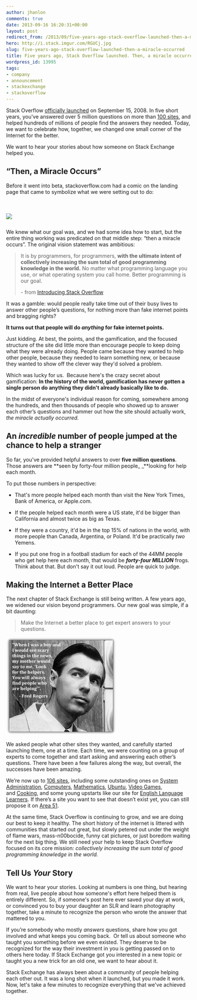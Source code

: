 ```yaml
---
author: jhanlon
comments: true
date: 2013-09-16 16:20:31+00:00
layout: post
redirect_from: /2013/09/five-years-ago-stack-overflow-launched-then-a-miracle-occurred
hero: http://i.stack.imgur.com/RGUCj.jpg
slug: five-years-ago-stack-overflow-launched-then-a-miracle-occurred
title: Five years ago, Stack Overflow launched. Then, a miracle occurred.
wordpress_id: 13995
tags:
- company
- announcement
- stackexchange
- stackoverflow
---
```





Stack Overflow [officially launched](http://www.codinghorror.com/blog/2008/09/stack-overflow-none-of-us-is-as-dumb-as-all-of-us.html) on September 15, 2008. In five short years, you've answered over 5 million questions on more than [100 sites](http://stackexchange.com/sites), and helped hundreds of millions of people find the answers they needed. Today, we want to celebrate how, together, we changed one small corner of the Internet for the better.




We want to hear your stories about how someone on Stack Exchange helped you.





## “Then, a Miracle Occurs”




Before it went into beta, stackoverflow.com had a comic on the landing page that came to symbolize what we were setting out to do:





# [![](http://blog.stackoverflow.com/wp-content/uploads/then-a-miracle-occurs-cartoon.png)](http://blog.stackoverflow.com/2008/09/then-a-miracle-occurs-public-beta/)




We knew what our goal was, and we had some idea how to start, but the entire thing working was predicated on that middle step: “then a miracle occurs”. The original vision statement was ambitious:





<blockquote>
<p>It is by programmers, for programmers, <strong>with the ultimate intent of collectively increasing the sum total of good programming knowledge in the world.</strong> No matter what programming language you use, or what operating system you call home. Better programming is our goal.</p>
<p>- from <a href="http://www.codinghorror.com/blog/2008/04/introducing-stackoverflow-com.html">Introducing Stack Overflow</a></p>
</blockquote>




It was a gamble: would people really take time out of their busy lives to answer other people’s questions, for nothing more than fake internet points and bragging rights?




**It turns out that people will do _anything_ for fake internet points.**




Just kidding. At best, the points, and the gamification, and the focused structure of the site did little more than encourage people to keep doing what they were already doing. People came because they wanted to help other people, because they needed to learn something new, or because they wanted to show off the clever way they'd solved a problem.


Which was lucky for us.  Because here's the crazy secret about gamification: **In the history of the world, gamification has never gotten a single person do anything they didn't already basically like to do.**


In the midst of everyone's individual reason for coming, somewhere among the hundreds, and then thousands of people who showed up to answer each other’s questions and hammer out how the site should actually work, _the miracle actually occurred._





## An _incredible_ number of people jumped at the chance to help a stranger


So far, you've provided helpful answers to over **five million questions**. Those answers are **seen by forty-four million people_ _**looking for help each month.

To put those numbers in perspective:



	
  * That's more people helped each month than visit the New York Times, Bank of America, or Apple.com.

	
  * If the people helped each month were a US state, it'd be bigger than California and almost twice as big as Texas.

	
  * If they were a country, it'd be in the top 15% of nations in the world, with more people than Canada, Argentina, or Poland. It'd be practically _two_ Yemens.

	
  * If you put one frog in a football stadium for each of the 44MM people who get help here each month, that would be **_forty-four MILLION_** frogs. Think about that. But don't say it out loud. People are quick to judge.




## Making the Internet a Better Place




The next chapter of Stack Exchange is still being written. A few years ago, we widened our vision beyond programmers. Our new goal was simple, if a bit daunting:





<blockquote>
Make the Internet a better place to get expert answers to your questions.
</blockquote>


![fredrogers shadow](/images/wordpress/fredrogers-shadow-300x266.jpg)


We asked people what other sites they wanted, and carefully started launching them, one at a time. Each time, we were counting on a group of experts to come together and start asking and answering each other’s questions. There have been a few failures along the way, but overall, the successes have been amazing.


We’re now up to [106 sites](http://stackexchange.com/sites), including some outstanding ones on [System Administration](http://serverfault.com), [Computers](http://superuser.com), [Mathematics](http://math.stackexchange.com), [Ubuntu](http://askubuntu.com), [Video Games](http://arqade.com), and [Cooking](http://seasonedadvice.com), and some young upstarts like our site for [English Language Learners](http://ell.stackexchange.com/). If there’s a site you want to see that doesn’t exist yet, you can still propose it on [Area 51](http://area51.stackexchange.com).


At the same time, Stack Overflow is continuing to grow, and we are doing our best to keep it healthy. The short history of the internet is littered with communities that started out great, but slowly petered out under the weight of flame wars, mass-n00bocide, funny cat pictures, or just boredom waiting for the next big thing. We still need your help to keep Stack Overflow focused on its core mission: _collectively increasing the sum total of good programming knowledge in the world._





## Tell Us _Your_ Story




We want to hear your stories. Looking at numbers is one thing, but hearing from real, live people about how someone's effort here helped them is entirely different. So, if someone's post here ever saved your day at work, or convinced you to buy your daughter an SLR and learn photography together, take a minute to recognize the person who wrote the answer that mattered to you.




If you’re somebody who mostly _answers_ questions, share how you got involved and what keeps you coming back.  Or tell us about someone who taught you something before we even existed. They deserve to be recognized for the way their investment in you is getting passed on to others here today. If Stack Exchange got you interested in a new topic or taught you a new trick for an old one, we want to hear about it.


Stack Exchange has always been about a community of people helping each other out. It was a long shot when it launched, but you made it work. Now, let's take a few minutes to recognize everything that we've achieved together.


